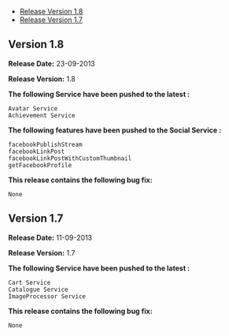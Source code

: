 * [Release Version 1.8](https://github.com/shephertz/App42_BB10_SDK/blob/master/Change%20Log.md#version-18)
* [Release Version 1.7](https://github.com/shephertz/App42_BB10_SDK/blob/master/Change%20Log.md#version-17)

## Version 1.8

**Release Date:** 23-09-2013

**Release Version:** 1.8

**The following Service have been pushed to the latest :**

```
Avatar Service
Achievement Service
```

**The following features have been pushed to the Social Service :**

```
facebookPublishStream
facebookLinkPost
facebookLinkPostWithCustomThumbnail
getFacebookProfile
```

**This release contains the following bug fix:**

```
None
```


## Version 1.7

**Release Date:** 11-09-2013

**Release Version:** 1.7

**The following Service have been pushed to the latest :**

```
Cart Service
Catalogue Service
ImageProcessor Service
```

**This release contains the following bug fix:**

```
None
```
